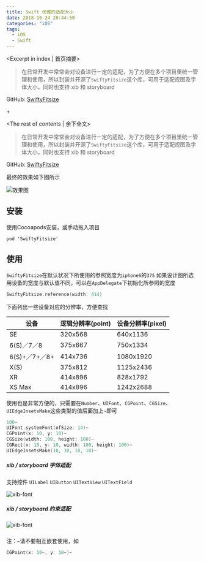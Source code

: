 ```yaml
---
title: Swift 优雅的适配大小
date: 2018-10-24 20:44:50
categories: "iOS"
tags:
  - iOS
  - Swift
---
```


<Excerpt in index | 首页摘要> 

> 在日常开发中常常会对设备进行一定的适配，为了方便在多个项目里统一管理和使用，所以封装并开源了`SwiftyFitsize`这个库，可用于适配视图及字体大小，同时也支持 xib 和 storyboard

GitHub: [SwiftyFitsize](https://github.com/LinXunFeng/SwiftyFitsize)

+<!-- more -->

<The rest of contents | 余下全文>

> 在日常开发中常常会对设备进行一定的适配，为了方便在多个项目里统一管理和使用，所以封装并开源了`SwiftyFitsize`这个库，可用于适配视图及字体大小，同时也支持 xib 和 storyboard

GitHub: [SwiftyFitsize](https://github.com/LinXunFeng/SwiftyFitsize)

最终的效果如下图所示

![效果图](https://linxunfeng.github.io/images/2018/10/Swift-优雅的适配大小/exhibition.png)

## 安装 
使用Cocoapods安装，或手动拖入项目
```
pod 'SwiftyFitsize'
```

## 使用
`SwiftyFitsize`在默认状况下所使用的参照宽度为`iphone6`的`375`
如果设计图所选用设备的宽度与默认值不同，可以在`AppDelegate`下初始化所参照的宽度

```swift
SwiftyFitsize.reference(width: 414)
```
下面列出一些设备对应的分辨率，方便查找

| 设备          | 逻辑分辨率(point) | 设备分辨率(pixel) |
| ------------- | ----------------- | ----------------- |
| SE            | 320x568           | 640x1136          |
| 6(S)／7／8    | 375x667           | 750x1334          |
| 6(S)+／7+／8+ | 414x736           | 1080x1920         |
| X(S)          | 375x812           | 1125x2436         |
| XR            | 414x896           | 828x1792          |
| XS Max        | 414x896           | 1242x2688         |

使用也是非常方便的，只需要在`Number`、`UIFont`、`CGPoint`、`CGSize`、`UIEdgeInsetsMake`这些类型的值后面加上`~`即可
```swift
100~
UIFont.systemFont(ofSize: 14)~
CGPoint(x: 10, y: 10)~
CGSize(width: 100, height: 100)~
CGRect(x: 10, y: 10, width: 100, height: 100)~
UIEdgeInsetsMake(10, 10, 10, 10)~
```
##### xib / storyboard 字体适配

支持控件 `UILabel` `UIButton` `UITextView` `UITextField`



![xib-font](https://github.com/LinXunFeng/SwiftyFitsize/raw/master/Screenshots/xib-font.png)




##### xib / storyboard 约束适配



![xib-font](https://github.com/LinXunFeng/SwiftyFitsize/raw/master/Screenshots/xib-constraint.png)

##### 

注：`~`请不要相互嵌套使用，如

```swift
CGPoint(x: 10~, y: 10~)~
```